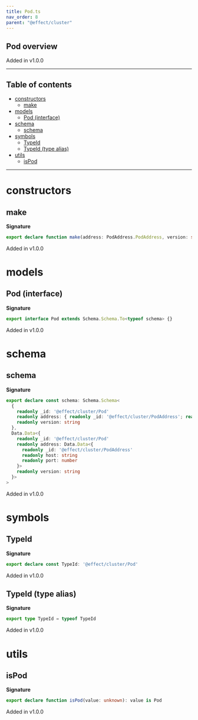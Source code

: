 ```yaml
---
title: Pod.ts
nav_order: 8
parent: "@effect/cluster"
---
```


## Pod overview

Added in v1.0.0

---

<h2 class="text-delta">Table of contents</h2>

- [constructors](#constructors)
  - [make](#make)
- [models](#models)
  - [Pod (interface)](#pod-interface)
- [schema](#schema)
  - [schema](#schema-1)
- [symbols](#symbols)
  - [TypeId](#typeid)
  - [TypeId (type alias)](#typeid-type-alias)
- [utils](#utils)
  - [isPod](#ispod)

---

# constructors

## make

**Signature**

```ts
export declare function make(address: PodAddress.PodAddress, version: string): Pod
```

Added in v1.0.0

# models

## Pod (interface)

**Signature**

```ts
export interface Pod extends Schema.Schema.To<typeof schema> {}
```

Added in v1.0.0

# schema

## schema

**Signature**

```ts
export declare const schema: Schema.Schema<
  {
    readonly _id: '@effect/cluster/Pod'
    readonly address: { readonly _id: '@effect/cluster/PodAddress'; readonly host: string; readonly port: number }
    readonly version: string
  },
  Data.Data<{
    readonly _id: '@effect/cluster/Pod'
    readonly address: Data.Data<{
      readonly _id: '@effect/cluster/PodAddress'
      readonly host: string
      readonly port: number
    }>
    readonly version: string
  }>
>
```

Added in v1.0.0

# symbols

## TypeId

**Signature**

```ts
export declare const TypeId: '@effect/cluster/Pod'
```

Added in v1.0.0

## TypeId (type alias)

**Signature**

```ts
export type TypeId = typeof TypeId
```

Added in v1.0.0

# utils

## isPod

**Signature**

```ts
export declare function isPod(value: unknown): value is Pod
```

Added in v1.0.0
